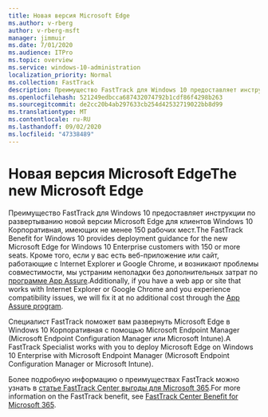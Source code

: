 ```yaml
---
title: Новая версия Microsoft Edge
ms.author: v-rberg
author: v-rberg-msft
manager: jimmuir
ms.date: 7/01/2020
ms.audience: ITPro
ms.topic: overview
ms.service: windows-10-administration
localization_priority: Normal
ms.collection: FastTrack
description: Преимущество FastTrack для Windows 10 предоставляет инструкции по развертыванию новой версии Microsoft Edge для клиентов Windows 10 Корпоративная, имеющих не менее 150 рабочих мест.
ms.openlocfilehash: 521249edbcca687432074792b1cdf86f4298b263
ms.sourcegitcommit: de2cc20b4ab297633cb254d42532719022bb8d99
ms.translationtype: MT
ms.contentlocale: ru-RU
ms.lasthandoff: 09/02/2020
ms.locfileid: "47338489"
---
```

# <a name="the-new-microsoft-edge"></a><span data-ttu-id="a0b6e-103">Новая версия Microsoft Edge</span><span class="sxs-lookup"><span data-stu-id="a0b6e-103">The new Microsoft Edge</span></span>

<span data-ttu-id="a0b6e-104">Преимущество FastTrack для Windows 10 предоставляет инструкции по развертыванию новой версии Microsoft Edge для клиентов Windows 10 Корпоративная, имеющих не менее 150 рабочих мест.</span><span class="sxs-lookup"><span data-stu-id="a0b6e-104">The FastTrack Benefit for Windows 10 provides deployment guidance for the new Microsoft Edge for Windows 10 Enterprise customers with 150 or more seats.</span></span> <span data-ttu-id="a0b6e-105">Кроме того, если у вас есть веб-приложение или сайт, работающие с Internet Explorer и Google Chrome, и возникают проблемы совместимости, мы устраним неполадки без дополнительных затрат по [программе App Assure](Win-10-app-assure.md).</span><span class="sxs-lookup"><span data-stu-id="a0b6e-105">Additionally, if you have a web app or site that works with Internet Explorer or Google Chrome and you experience compatibility issues, we will fix it at no additional cost through the [App Assure program](Win-10-app-assure.md).</span></span>

<span data-ttu-id="a0b6e-106">Специалист FastTrack поможет вам развернуть Microsoft Edge в Windows 10 Корпоративная с помощью Microsoft Endpoint Manager (Microsoft Endpoint Configuration Manager или Microsoft Intune).</span><span class="sxs-lookup"><span data-stu-id="a0b6e-106">A FastTrack Specialist works with you to deploy Microsoft Edge on Windows 10 Enterprise with Microsoft Endpoint Manager (Microsoft Endpoint Configuration Manager or Microsoft Intune).</span></span>

<span data-ttu-id="a0b6e-107">Более подробную информацию о преимуществах FastTrack можно узнать в [статье FastTrack Center выгоды для Microsoft 365](introduction.md).</span><span class="sxs-lookup"><span data-stu-id="a0b6e-107">For more information on the FastTrack benefit, see [FastTrack Center Benefit for Microsoft 365](introduction.md).</span></span>
